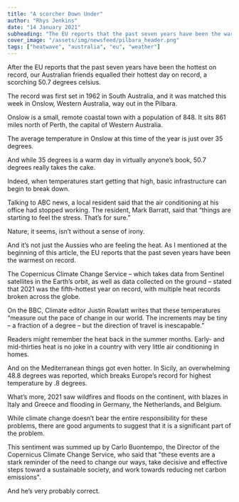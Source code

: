 ```yaml
---
title: "A scorcher Down Under"
author: "Rhys Jenkins"
date: "14 January 2021"
subheading: "The EU reports that the past seven years have been the warmest on record and a record is set in the Pilbara."
cover_image: "/assets/img/newsfeed/pilbara_header.png"   
tags: ["heatwave", "australia", "eu", "weather"]
---
```


After the EU reports that the past seven years have been the hottest on record, our Australian friends equalled their hottest day on record, a scorching 50.7 degrees celsius. 

The record was first set in 1962 in South Australia, and it was matched this week in Onslow, Western Australia, way out in the Pilbara.  

Onslow is a small, remote coastal town with a population of 848. It sits 861 miles north of Perth, the capital of Western Australia.

The average temperature in Onslow at this time of the year is just over 35 degrees. 

And while 35 degrees is a warm day in virtually anyone’s book, 50.7 degrees really takes the cake. 

Indeed, when temperatures start getting that high, basic infrastructure can begin to break down.

Talking to ABC news, a local resident said that the air conditioning at his office had stopped working. The resident, Mark Barratt, said that “things are starting to feel the stress. That’s for sure.”

Nature, it seems, isn’t without a sense of irony. 

And it’s not just the Aussies who are feeling the heat. As I mentioned at the beginning of this article, the EU reports that the past seven years have been the warmest on record. 

The Copernicus Climate Change Service – which takes data from Sentinel satellites in the Earth’s orbit, as well as data collected on the ground – stated that 2021 was the fifth-hottest year on record, with multiple heat records broken across the globe.

On the BBC, Climate editor Justin Rowlatt writes that these temperatures “measure out the pace of change in our world. The increments may be tiny – a fraction of a degree – but the direction of travel is inescapable.” 

Readers might remember the heat back in the summer months. Early- and mid-thirties heat is no joke in a country with very little air conditioning in homes. 

And on the Mediterranean things got even hotter. In Sicily, an overwhelming 48.8 degrees was reported, which breaks Europe’s record for highest temperature by .8 degrees.

What’s more, 2021 saw wildfires and floods on the continent, with blazes in Italy and Greece and flooding in Germany, the Netherlands, and Belgium. 

While climate change doesn’t bear the entire responsibility for these problems, there are good arguments to suggest that it is a significant part of the problem. 

This sentiment was summed up by Carlo Buontempo, the Director of the Copernicus Climate Change Service, who said that "these events are a stark reminder of the need to change our ways, take decisive and effective steps toward a sustainable society, and work towards reducing net carbon emissions".

And he’s very probably correct. 